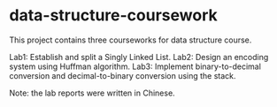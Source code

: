 # data-structure-coursework
This project contains three courseworks for data structure course.

Lab1: Establish and split a Singly Linked List.
Lab2: Design an encoding system using Huffman algorithm.
Lab3: Implement binary-to-decimal conversion and decimal-to-binary conversion using the stack.

Note: the lab reports were written in Chinese. 
